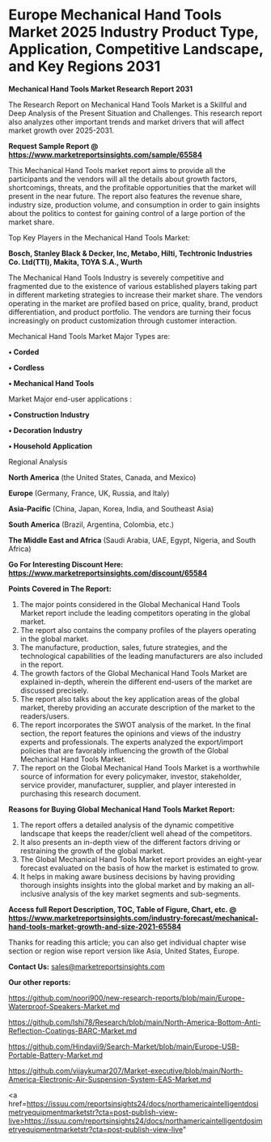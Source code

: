 # Europe Mechanical Hand Tools Market 2025 Industry Product Type, Application, Competitive Landscape, and Key Regions 2031

<strong>Mechanical Hand Tools Market Research Report 2031</strong>

The Research Report on Mechanical Hand Tools Market is a Skillful and Deep Analysis of the Present Situation and Challenges. This research report also analyzes other important trends and market drivers that will affect market growth over 2025-2031.

<strong>Request Sample Report @ <a href=https://www.marketreportsinsights.com/sample/65584>https://www.marketreportsinsights.com/sample/65584</a></strong>

This Mechanical Hand Tools market report aims to provide all the participants and the vendors will all the details about growth factors, shortcomings, threats, and the profitable opportunities that the market will present in the near future. The report also features the revenue share, industry size, production volume, and consumption in order to gain insights about the politics to contest for gaining control of a large portion of the market share.

Top Key Players in the Mechanical Hand Tools Market:

<strong>Bosch, Stanley Black & Decker, Inc, Metabo, Hilti, Techtronic Industries Co. Ltd(TTI), Makita, TOYA S.A., Wurth</strong>

The Mechanical Hand Tools Industry is severely competitive and fragmented due to the existence of various established players taking part in different marketing strategies to increase their market share. The vendors operating in the market are profiled based on price, quality, brand, product differentiation, and product portfolio. The vendors are turning their focus increasingly on product customization through customer interaction.

Mechanical Hand Tools Market Major Types are:

<strong>• Corded

• Cordless

• Mechanical Hand Tools</strong>

Market Major end-user applications :

<strong>• Construction Industry

• Decoration Industry

• Household Application</strong>

Regional Analysis

</u><strong><b>North America</b></strong> (the United States, Canada, and Mexico)

<strong><b>Europe </b></strong>(Germany, France, UK, Russia, and Italy)

<strong><b>Asia-Pacific</b></strong> (China, Japan, Korea, India, and Southeast Asia)

<strong><b>South America</b></strong> (Brazil, Argentina, Colombia, etc.)

<strong><b>The Middle East and Africa</b></strong> (Saudi Arabia, UAE, Egypt, Nigeria, and South Africa)

<strong>Go For Interesting Discount Here: <a href=https://www.marketreportsinsights.com/discount/65584>https://www.marketreportsinsights.com/discount/65584</a></strong>

<strong>Points Covered in The Report:</strong>
<ol>
  <li>The major points considered in the Global Mechanical Hand Tools Market report include the leading competitors operating in the global market.</li>
  <li>The report also contains the company profiles of the players operating in the global market.</li>
  <li>The manufacture, production, sales, future strategies, and the technological capabilities of the leading manufacturers are also included in the report.</li>
  <li>The growth factors of the Global Mechanical Hand Tools Market are explained in-depth, wherein the different end-users of the market are discussed precisely.</li>
  <li>The report also talks about the key application areas of the global market, thereby providing an accurate description of the market to the readers/users.</li>
  <li>The report incorporates the SWOT analysis of the market. In the final section, the report features the opinions and views of the industry experts and professionals. The experts analyzed the export/import policies that are favorably influencing the growth of the Global Mechanical Hand Tools Market.</li>
  <li>The report on the Global Mechanical Hand Tools Market is a worthwhile source of information for every policymaker, investor, stakeholder, service provider, manufacturer, supplier, and player interested in purchasing this research document.</li>
</ol>
<strong>Reasons for Buying Global Mechanical Hand Tools Market Report:</strong>

<ol>
  <li>The report offers a detailed analysis of the dynamic competitive landscape that keeps the reader/client well ahead of the competitors.</li>
  <li>It also presents an in-depth view of the different factors driving or restraining the growth of the global market.</li>
  <li>The Global Mechanical Hand Tools Market report provides an eight-year forecast evaluated on the basis of how the market is estimated to grow.</li>
  <li>It helps in making aware business decisions by having providing thorough insights insights into the global market and by making an all-inclusive analysis of the key market segments and sub-segments.</li>
</ol>
<strong>Access full Report Description, TOC, Table of Figure, Chart, etc. @ <a href=https://www.marketreportsinsights.com/industry-forecast/mechanical-hand-tools-market-growth-and-size-2021-65584>https://www.marketreportsinsights.com/industry-forecast/mechanical-hand-tools-market-growth-and-size-2021-65584</a></strong>


Thanks for reading this article; you can also get individual chapter wise section or region wise report version like Asia, United States, Europe.

<strong>Contact Us:</strong>
sales@marketreportsinsights.com

<strong>Our other reports:</strong>

<a href=https://github.com/noori900/new-research-reports/blob/main/Europe-Waterproof-Speakers-Market.md>https://github.com/noori900/new-research-reports/blob/main/Europe-Waterproof-Speakers-Market.md</a>

<a href=https://github.com/Ishi78/Research/blob/main/North-America-Bottom-Anti-Reflection-Coatings-BARC-Market.md>https://github.com/Ishi78/Research/blob/main/North-America-Bottom-Anti-Reflection-Coatings-BARC-Market.md</a>

<a href=https://github.com/Hindavii9/Search-Market/blob/main/Europe-USB-Portable-Battery-Market.md>https://github.com/Hindavii9/Search-Market/blob/main/Europe-USB-Portable-Battery-Market.md</a>

<a href=https://github.com/vijaykumar207/Market-executive/blob/main/North-America-Electronic-Air-Suspension-System-EAS-Market.md>https://github.com/vijaykumar207/Market-executive/blob/main/North-America-Electronic-Air-Suspension-System-EAS-Market.md</a>

<a href=https://issuu.com/reportsinsights24/docs/northamericaintelligentdosimetryequipmentmarketstr?cta=post-publish-view-live>https://issuu.com/reportsinsights24/docs/northamericaintelligentdosimetryequipmentmarketstr?cta=post-publish-view-live</a>"
